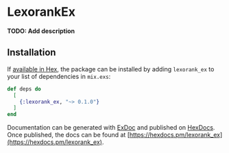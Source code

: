 # LexorankEx

**TODO: Add description**

## Installation

If [available in Hex](https://hex.pm/docs/publish), the package can be installed
by adding `lexorank_ex` to your list of dependencies in `mix.exs`:

```elixir
def deps do
  [
    {:lexorank_ex, "~> 0.1.0"}
  ]
end
```

Documentation can be generated with [ExDoc](https://github.com/elixir-lang/ex_doc)
and published on [HexDocs](https://hexdocs.pm). Once published, the docs can
be found at [https://hexdocs.pm/lexorank_ex](https://hexdocs.pm/lexorank_ex).

